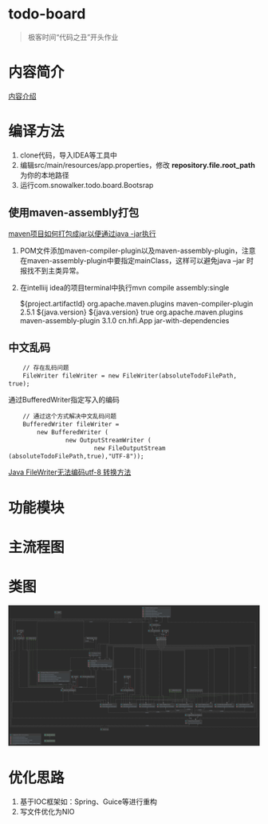 # todo-board

> 极客时间“代码之丑”开头作业

# 内容简介

[内容介绍](mission.md)

# 编译方法

1. clone代码，导入IDEA等工具中
2. 编辑src/main/resources/app.properties，修改 **repository.file.root_path** 为你的本地路径
3. 运行com.snowalker.todo.board.Bootsrap

## 使用maven-assembly打包

[maven项目如何打包成jar以便通过java -jar执行](https://blog.csdn.net/u013905744/article/details/81285002)
1. POM文件添加maven-compiler-plugin以及maven-assembly-plugin，注意在maven-assembly-plugin中要指定mainClass，这样可以避免java –jar 时报找不到主类异常。
2. 在intelliij idea的项目terminal中执行mvn compile assembly:single

    
      <build>
        <finalName>${project.artifactId}</finalName>
        <plugins>
          <plugin>
            <groupId>org.apache.maven.plugins</groupId>
            <artifactId>maven-compiler-plugin</artifactId>
            <version>2.5.1</version>
            <configuration>
              <source>${java.version}</source>
              <target>${java.version}</target>
              <showWarnings>true</showWarnings>
            </configuration>
          </plugin>
          <plugin>
            <groupId>org.apache.maven.plugins</groupId>
            <artifactId>maven-assembly-plugin</artifactId>
            <version>3.1.0</version>
            <configuration>
              <archive>
                <manifest>
                  <mainClass>cn.hfi.App</mainClass>
                </manifest>
              </archive>
              <descriptorRefs>
                <descriptorRef>jar-with-dependencies</descriptorRef>
              </descriptorRefs>
            </configuration>
          </plugin>
        </plugins>
      </build>

## 中文乱码

        // 存在乱码问题
        FileWriter fileWriter = new FileWriter(absoluteTodoFilePath, true);

通过BufferedWriter指定写入的编码        
        
        // 通过这个方式解决中文乱码问题
        BufferedWriter fileWriter = 
            new BufferedWriter (
                    new OutputStreamWriter (
                            new FileOutputStream (absoluteTodoFilePath,true),"UTF-8"));

[Java FileWriter无法编码utf-8 转换方法](https://blog.csdn.net/liyuxing6639801/article/details/69487712)
# 功能模块

# 主流程图

# 类图

![主要类图](class-construct.png)

# 优化思路

1. 基于IOC框架如：Spring、Guice等进行重构
2. 写文件优化为NIO


